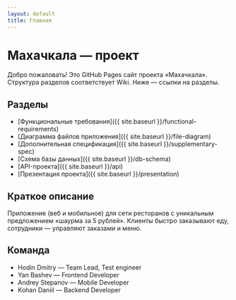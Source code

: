 ```yaml
---
layout: default
title: Главная
---
```


# Махачкала — проект

Добро пожаловать! Это GitHub Pages сайт проекта «Махачкала». Структура разделов соответствует Wiki. Ниже — ссылки на разделы.

## Разделы
- [Функциональные требования]({{ site.baseurl }}/functional-requirements)
- [Диаграмма файлов приложения]({{ site.baseurl }}/file-diagram)
- [Дополнительная спецификация]({{ site.baseurl }}/supplementary-spec)
- [Схема базы данных]({{ site.baseurl }}/db-schema)
- [API-проекта]({{ site.baseurl }}/api)
- [Презентация проекта]({{ site.baseurl }}/presentation)

## Краткое описание
Приложение (веб и мобильное) для сети ресторанов с уникальным предложением «шаурма за 5 рублей». Клиенты быстро заказывают еду, сотрудники — управляют заказами и меню.

## Команда
- Hodin Dmitry — Team Lead, Test engineer  
- Yan Bashev — Frontend Developer  
- Andrey Stepanov — Mobile Developer  
- Kohan Daniil — Backend Developer
